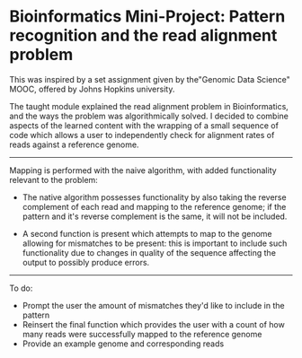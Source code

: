 # Bioinformatics Mini-Project: Pattern recognition and the read alignment problem

This was inspired by a set assignment given by the"Genomic Data Science" MOOC, offered by Johns Hopkins university.

The taught module explained the read alignment problem in Bioinformatics, and the ways the problem was algorithmically solved.
I decided to combine aspects of the learned content with the wrapping of a small sequence of code which allows a user to independently check for alignment rates of reads against a reference genome.


________________________________________________________________________________________________________________________________________________________________________________


Mapping is performed with the naive algorithm, with added functionality relevant to the problem:

- The native algorithm possesses functionality by also taking the reverse complement of each read and mapping to the reference genome; if the pattern and it's reverse complement is the same, it will not be included.

- A second function is present which attempts to map to the genome allowing for mismatches to be present: this is important to include such functionality due to changes in quality of the sequence affecting the output to possibly produce errors.

________________________________________________________________________________________________________________________________________________________________________________


To do:

- Prompt the user the amount of mismatches they'd like to include in the pattern
- Reinsert the final function which provides the user with a count of how many reads were successfully mapped to the reference genome
- Provide an example genome and corresponding reads
